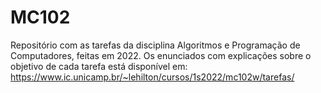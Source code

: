 # MC102
Repositório com as tarefas da disciplina Algoritmos e Programação de Computadores, feitas em 2022.
Os enunciados com explicações sobre o objetivo de cada tarefa está disponível em: https://www.ic.unicamp.br/~lehilton/cursos/1s2022/mc102w/tarefas/

